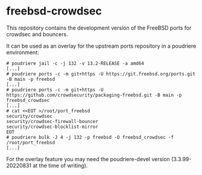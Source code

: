# freebsd-crowdsec

This repository contains the development version of the FreeBSD ports for crowdsec and bouncers.

It can be used as an overlay for the upstream ports repository in a poudriere environment:


```
# poudriere jail -c -j 132 -v 13.2-RELEASE -a amd64
[...]
# poudriere ports -c -m git+https -U https://git.freebsd.org/ports.git -B main -p freebsd
[...]
# poudriere ports -c -m git+https -U https://github.com/crowdsecurity/packaging-freebsd.git -B main -p freebsd_crowdsec
[...]
# cat <<EOT >/root/port_freebsd
security/crowdsec
security/crowdsec-firewall-bouncer
security/crowdsec-blocklist-mirror
EOT
# poudriere bulk -J 4 -j 132 -p freebsd -O freebsd_crowdsec -f /root/port_freebsd
[...]
```

For the overlay feature you may need the poudriere-devel version (3.3.99-20220831 at the time of writing).

